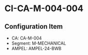 # CI-CA-M-004-004

## Configuration Item
- CA: CA-M-004
- Segment: M-MECHANICAL
- AMPEL: AMPEL-24-BWB
